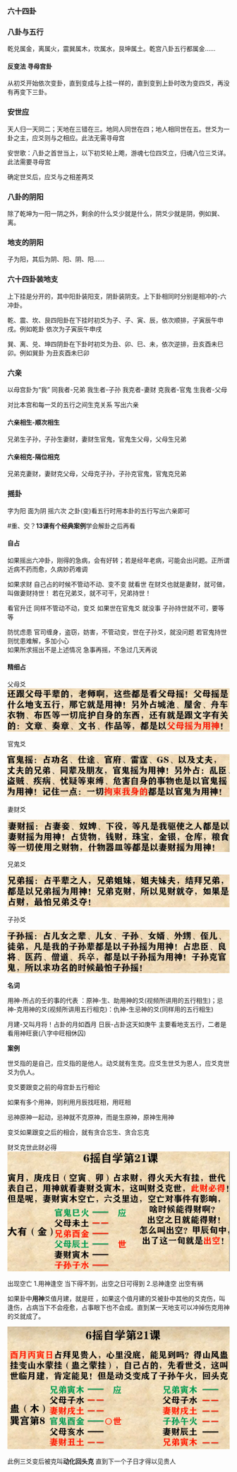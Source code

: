 ### 六十四卦



### 八卦与五行

 乾兑属金，离属火，震巽属木，坎属水，艮坤属土。乾宫八卦五行都属金……                        

#### 反变法  寻母宫卦

从初爻开始依次变卦，直到变成与上挂一样的，直到变到上卦时改为变四爻，再没有再变下三卦。

### 安世应
天人归一天同二；天地在三错在三。地同人同世在四；地人相同世在五。世爻为一卦之主，应爻则与之相应。此法无需寻母宫

安世歌：八卦之首世当上，以下初爻轮上飑，游魂七位四爻立，归魂八位三爻详。此法需要寻母宫

确定世爻后，应爻与之相差两爻

### 八卦的阴阳

除了乾坤为一阳一阴之外，剩余的什么爻少就是什么，阴爻少就是阴，例如巽、离。

### 地支的阴阳

子为阳，其后为阴、阳、阴、阳……

### 六十四卦装地支

上下挂是分开的，其中阳卦装阳支，阴卦装阴支。上下卦相同时分别是相冲的-六冲卦。

乾、震、坎、艮四阳卦在下挂时初爻为子、子、寅、辰，依次顺排，子寅辰午申戌。例如乾卦 依次为子寅辰午申戌

巽、离、兑、坤四阴卦在下卦时初爻为丑、卯、巳、未，依次逆排，丑亥酉未巳卯。例如巽卦 为丑亥酉未巳卯

### 六亲

以母宫卦为“我”  同我者-兄弟 我生者-子孙 我克者-妻财 克我者-官鬼 生我者-父母

对比本宫和每一爻的五行之间生克关系 写出六亲

#### 六亲相生-顺次相生

兄弟生子孙，子孙生妻财，妻财生官鬼，官鬼生父母，父母生兄弟

#### 六亲相克-隔位相克

兄弟克妻财，妻财克父母，父母克子孙，子孙克官鬼，官鬼克兄弟

### 摇卦

字为阳 面为阴 摇六次   之卦(变)看五行时用本卦的五行写出六亲即可

#重、交？**13课有个经典案例**学会解卦之后再看

#### 自占

如果摇出六冲卦，刚得的急病，会有好转；若是经年老病，可能会出问题。正所谓近病不药而愈，久病妙药难调

如果求财 自己占的时候不管动不动、变不变 就看世 在财爻也就是妻财，就可做，叫做妻财持世！  若在兄弟爻，就不可干，兄弟持世！

看官升迁 同样不管动不动，变爻 如果世在官鬼爻 就没事 子孙持世就不可，要等等

防忧虑患 官司缠身，盗窃，妨害，不管动变，世在子孙爻，就没问题 若官鬼持世则忧患难解，多加小心  
如果所求摇出不是上述情况 急事再摇，不急过几天再说

#### 精细占

父母爻![父母](../assets/六爻自学/父母.png)

官鬼爻

![官鬼](../assets/六爻自学/官鬼.png)

妻财爻

![妻财](../assets/六爻自学/妻财.png)

兄弟爻

![兄弟](../assets/六爻自学/兄弟.png)

子孙爻

![子孙](../assets/六爻自学/子孙.png)

**名词**

用神-所占的壬的事的代表 ：原神-生、助用神的爻(视频所讲用的五行相生)；忌神-克用神的爻(视频所讲用五行相克)：仇神-生忌神的爻(同样用的五行相生)

月建-又叫月将！占卦的月如酉月 日辰-占卦这天如庚午 主要看地支五行，二者是看用神旺衰(八字中旺相休囚)

**案例**

世爻指的是自己，应爻指的是他人。动爻就有生克。应爻生世爻为恩人，应爻克世爻为仇人。

变爻要跟变之前的母宫卦五行相论

如果有多个用神，则利用月辰找旺相，用旺相

忌神原神一起动，忌神就不克原神，而是生原神，原神生用神

变爻如果跟变之后的相合，就有贪合忘生、贪合忘克

财爻克世此财必得![财爻克世](../assets/六爻自学/财爻克世.png)

出现空亡 1.用神逢空 当下得不到，出空之日可得到 2.忌神逢空 出空有祸

如果卦中**用神**爻值月建，就是旺 ，如果这个值月建的爻被卦中其他的爻克伤，叫逢伤，占病当下不会痊愈，占事眼下也不会成。直到某一天地支可以冲掉伤克用神的爻就成了。

![月建](../assets/六爻自学/月建.png)

此例三爻变后被克叫**动化回头克** 直到下一个子日才得以见贵人

